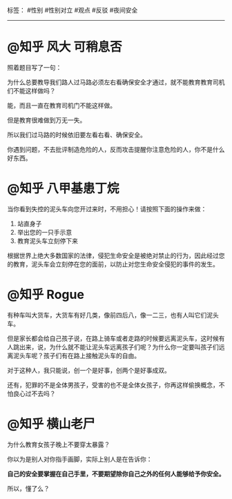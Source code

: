 标签： #性别 #性别对立 #观点 #反驳 #夜间安全
***
# @知乎 风大 可稍息否
照着题目写了一句：

为什么总要教导我们路人过马路必须左右看确保安全才通过，就不能教育教育司机们不能这样做吗？

能，而且一直在教育司机门不能这样做。

但是教育很难做到万无一失。

所以我们过马路的时候依旧要左看右看、确保安全。

你遇到问题，不去批评制造危险的人，反而攻击提醒你注意危险的人，你不是什么好东西。
# @知乎 八甲基患丁烷
当你看到失控的泥头车向您开过来时，不用担心！请按照下面的操作来做：

1.  站直身子
2.  举出您的一只手示意
3.  教育泥头车立刻停下来

根据世界上绝大多数国家的法律，侵犯生命安全是被绝对禁止的行为，因此经过您的教育，泥头车会立刻停在您的面前，以防止对您生命安全侵犯的事件的发生。
# @知乎 Rogue
有种车叫大货车，大货车有好几类，像前四后八，像一二三，也有人叫它们泥头车。

但是家长都会给自己孩子说，在路上骑车或者走路的时候要远离泥头车，这时候有人跳出来，说，为什么就不能让泥头车远离孩子们呢？为什么你一定要叫孩子们远离泥头车呢？孩子们有在路上接触泥头车的自由。

对于这种人，我只能说，创一个是好事，创两个是好事成双。

还有，犯罪的不是全体男孩子，受害的也不是全体女孩子，你再这样偷换概念，不怕良心过不去吗？
# @知乎 横山老尸
为什么教育女孩子晚上不要穿太暴露？

你以为是别人对你指手画脚，实际上别人是在告诉你：

**自己的安全要掌握在自己手里，不要期望除你自己之外的任何人能够给予你安全。**

所以，懂了么？